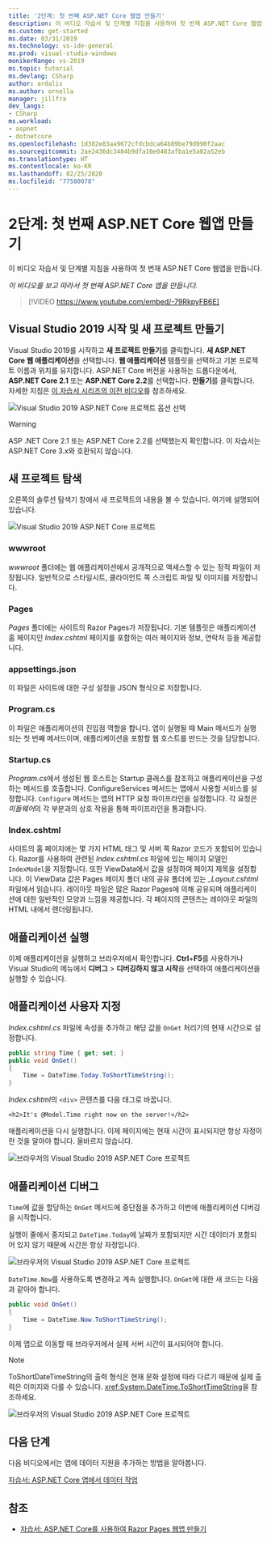 ```yaml
---
title: '2단계: 첫 번째 ASP.NET Core 웹앱 만들기'
description: 이 비디오 자습서 및 단계별 지침을 사용하여 첫 번재 ASP.NET Core 웹앱을 만듭니다.
ms.custom: get-started
ms.date: 03/31/2019
ms.technology: vs-ide-general
ms.prod: visual-studio-windows
monikerRange: vs-2019
ms.topic: tutorial
ms.devlang: CSharp
author: ardalis
ms.author: ornella
manager: jillfra
dev_langs:
- CSharp
ms.workload:
- aspnet
- dotnetcore
ms.openlocfilehash: 1d382e83aa9672cfdcbdca64b89be79d090f2aac
ms.sourcegitcommit: 2ae2436dc3484b9dfa10e0483afba1e5a02a52eb
ms.translationtype: HT
ms.contentlocale: ko-KR
ms.lasthandoff: 02/25/2020
ms.locfileid: "77580078"
---
```

# <a name="step-2-create-your-first-aspnet-core-web-app"></a>2단계: 첫 번째 ASP.NET Core 웹앱 만들기

이 비디오 자습서 및 단계별 지침을 사용하여 첫 번재 ASP.NET Core 웹앱을 만듭니다.

_이 비디오를 보고 따라서 첫 번째 ASP.NET Core 앱을 만듭니다._

> [!VIDEO https://www.youtube.com/embed/-79RkpyFB6E]

## <a name="start-visual-studio-2019-and-create-a-new-project"></a>Visual Studio 2019 시작 및 새 프로젝트 만들기

Visual Studio 2019를 시작하고 **새 프로젝트 만들기**를 클릭합니다. **새 ASP.NET Core 웹 애플리케이션**을 선택합니다. **웹 애플리케이션** 템플릿을 선택하고 기본 프로젝트 이름과 위치를 유지합니다. ASP.NET Core 버전을 사용하는 드롭다운에서, **ASP.NET Core 2.1** 또는 **ASP.NET Core 2.2**를 선택합니다. **만들기**를 클릭합니다. 자세한 지침은 [이 자습서 시리즈의 이전 비디오](tutorial-aspnet-core-ef-step-01.md)를 참조하세요.

![Visual Studio 2019 ASP.NET Core 프로젝트 옵션 선택](media/vs-2019/vs2019-choose-aspnetcore-project.png)

> [!WARNING]
> ASP .NET Core 2.1 또는 ASP.NET Core 2.2를 선택했는지 확인합니다. 이 자습서는 ASP.NET Core 3.x와 호환되지 않습니다.

## <a name="explore-the-new-project"></a>새 프로젝트 탐색

오른쪽의 솔루션 탐색기 창에서 새 프로젝트의 내용을 볼 수 있습니다. 여기에 설명되어 있습니다.

![Visual Studio 2019 ASP.NET Core 프로젝트](media/vs-2019/vs2019-solution-explorer.png)

### <a name="wwwroot"></a>wwwroot

*wwwroot* 폴더에는 웹 애플리케이션에서 공개적으로 액세스할 수 있는 정적 파일이 저장됩니다. 일반적으로 스타일시트, 클라이언트 쪽 스크립트 파일 및 이미지를 저장합니다.

### <a name="pages"></a>Pages

*Pages* 폴더에는 사이트의 Razor Pages가 저장됩니다. 기본 템플릿은 애플리케이션 홈 페이지인 *Index.cshtml* 페이지를 포함하는 여러 페이지와 정보, 연락처 등을 제공합니다.

### <a name="appsettingsjson"></a>appsettings.json

이 파일은 사이트에 대한 구성 설정을 JSON 형식으로 저장합니다.

### <a name="programcs"></a>Program.cs

이 파일은 애플리케이션의 진입점 역할을 합니다. 앱이 실행될 때 Main 메서드가 실행되는 첫 번째 메서드이며, 애플리케이션을 포함할 웹 호스트를 만드는 것을 담당합니다.

### <a name="startupcs"></a>Startup.cs

*Program.cs*에서 생성된 웹 호스트는 Startup 클래스를 참조하고 애플리케이션을 구성하는 메서드를 호출합니다. ConfigureServices 메서드는 앱에서 사용할 서비스를 설정합니다. `Configure` 메서드는 앱의 HTTP 요청 파이프라인을 설정합니다. 각 요청은 *미들웨어*의 각 부분과의 상호 작용을 통해 파이프라인을 통과합니다.

### <a name="indexcshtml"></a>Index.cshtml

사이트의 홈 페이지에는 몇 가지 HTML 태그 및 서버 쪽 Razor 코드가 포함되어 있습니다. Razor를 사용하여 관련된 *Index.cshtml.cs* 파일에 있는 페이지 모델인 `IndexModel`을 지정합니다. 또한 ViewData에서 값을 설정하여 페이지 제목을 설정합니다. 이 ViewData 값은 Pages 페이지 폴더 내의 공유 폴더에 있는 *\_Layout.cshtml* 파일에서 읽습니다. 레이아웃 파일은 많은 Razor Pages에 의해 공유되며 애플리케이션에 대한 일반적인 모양과 느낌을 제공합니다. 각 페이지의 콘텐츠는 레이아웃 파일의 HTML 내에서 렌더링됩니다.

## <a name="run-the-application"></a>애플리케이션 실행

이제 애플리케이션을 실행하고 브라우저에서 확인합니다. **Ctrl**+**F5**를 사용하거나 Visual Studio의 메뉴에서 **디버그** > **디버깅하지 않고 시작**을 선택하여 애플리케이션을 실행할 수 있습니다.

## <a name="customize-the-application"></a>애플리케이션 사용자 지정

*Index.cshtml.cs* 파일에 속성을 추가하고 해당 값을 `OnGet` 처리기의 현재 시간으로 설정합니다.

```csharp
public string Time { get; set; }
public void OnGet()
{
    Time = DateTime.Today.ToShortTimeString();
}
```

*Index.cshtml*의 `<div>` 콘텐츠를 다음 태그로 바꿉니다.

```cshtml
<h2>It's @Model.Time right now on the server!</h2>
```

애플리케이션을 다시 실행합니다. 이제 페이지에는 현재 시간이 표시되지만 항상 자정이란 것을 알아야 합니다. 올바르지 않습니다.

![브라우저의 Visual Studio 2019 ASP.NET Core 프로젝트](media/vs-2019/vs2019-app-in-browser.png)

## <a name="debug-the-application"></a>애플리케이션 디버그

`Time`에 값을 할당하는 `OnGet` 메서드에 중단점을 추가하고 이번에 애플리케이션 디버깅을 시작합니다.

실행이 줄에서 중지되고 `DateTime.Today`에 날짜가 포함되지만 시간 데이터가 포함되어 있지 않기 때문에 시간은 항상 자정입니다. 

![브라우저의 Visual Studio 2019 ASP.NET Core 프로젝트](media/vs-2019/vs2019-breakpoint.png)

`DateTime.Now`를 사용하도록 변경하고 계속 실행합니다. `OnGet`에 대한 새 코드는 다음과 같아야 합니다.

```csharp
public void OnGet()
{
    Time = DateTime.Now.ToShortTimeString();
}
```

이제 앱으로 이동할 때 브라우저에서 실제 서버 시간이 표시되어야 합니다.

> [!NOTE]
> ToShortDateTimeString의 출력 형식은 현재 문화 설정에 따라 다르기 때문에 실제 출력은 이미지와 다를 수 있습니다. <xref:System.DateTime.ToShortTimeString>을 참조하세요.

![브라우저의 Visual Studio 2019 ASP.NET Core 프로젝트](media/vs-2019/vs2019-app-fixed-in-browser.png)

## <a name="next-steps"></a>다음 단계

다음 비디오에서는 앱에 데이터 지원을 추가하는 방법을 알아봅니다.

[자습서: ASP.NET Core 앱에서 데이터 작업](tutorial-aspnet-core-ef-step-03.md)

## <a name="see-also"></a>참조

- [자습서: ASP.NET Core를 사용하여 Razor Pages 웹앱 만들기](/aspnet/core/tutorials/razor-pages/?view=aspnetcore-2.1)
